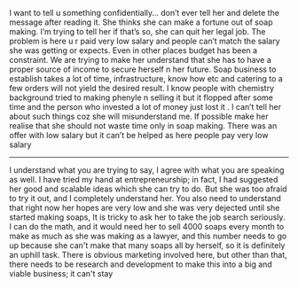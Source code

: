 I want to tell u something confidentially… don’t ever tell her and delete the message after reading it. She thinks she can make a fortune out of soap making. I’m trying to tell her if that’s so, she can quit her legal job. The problem is here u r paid very low salary and people can’t match the salary she was getting or expects. Even in other places budget has been a constraint. We are trying to make her understand that she has to have a proper source of income to secure herself n her future. Soap business to establish takes a lot of time, infrastructure, know how etc and catering to a few orders will not yield the desired result. I know people with chemistry background tried to making phenyle n selling it but it flopped after some time and the person who invested a lot of money just lost it . I can’t tell her about such things coz she will misunderstand me. If possible make her realise that she should not waste time only in soap making. There was an offer with low salary but it can’t be helped as here people pay very low salary

---
I understand what you are trying to say, I agree with what you are speaking as well. I have tried my hand at entrepreneurship; in fact, I had suggested her good and scalable ideas which she can try to do. But she was too afraid to try it out, and I completely understand her. You also need to understand that right now her hopes are very low and she was very dejected until she started making soaps, It is tricky to ask her to take the job search seriously. I can do the math, and it would need her to sell 4000 soaps every month to make as much as she was making as a lawyer, and this number needs to go up because she can't make that many soaps all by herself, so it is definitely an uphill task. There is obvious marketing involved here, but other than that, there needs to be research and development to make this into a big and viable business; it can't stay 
